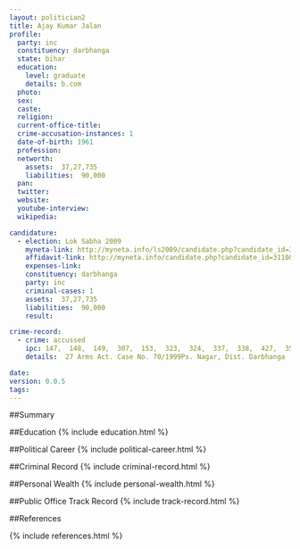 ```yaml
---
layout: politician2
title: Ajay Kumar Jalan
profile: 
  party: inc
  constituency: darbhanga
  state: bihar
  education: 
    level: graduate
    details: b.com
  photo: 
  sex: 
  caste: 
  religion: 
  current-office-title: 
  crime-accusation-instances: 1
  date-of-birth: 1961
  profession: 
  networth: 
    assets:  37,27,735
    liabilities:  90,000
  pan: 
  twitter: 
  website: 
  youtube-interview: 
  wikipedia: 

candidature: 
  - election: Lok Sabha 2009
    myneta-link: http://myneta.info/ls2009/candidate.php?candidate_id=3110
    affidavit-link: http://myneta.info/candidate.php?candidate_id=3110&scan=original
    expenses-link: 
    constituency: darbhanga 
    party: inc
    criminal-cases: 1
    assets:  37,27,735
    liabilities:  90,000
    result:  

crime-record: 
  - crime: accussed
    ipc: 147,  148,  149,  307,  153,  323,  324,  337,  338,  427,  353,  332
    details:  27 Arms Act. Case No. 70/1999Ps. Nagar, Dist. Darbhanga  

date: 
version: 0.0.5
tags: 
---
```

##Summary


##Education
{% include education.html %}


##Political Career
{% include political-career.html %}


##Criminal Record
{% include criminal-record.html %}


##Personal Wealth
{% include personal-wealth.html %}


##Public Office Track Record
{% include track-record.html %}


##References


{% include references.html %}